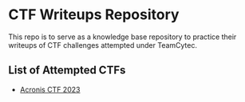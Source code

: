# CTF Writeups Repository
This repo is to serve as a knowledge base repository to practice their writeups of CTF challenges attempted under TeamCytec.

## List of Attempted CTFs
- [Acronis CTF 2023](./acronisctf2023/)
